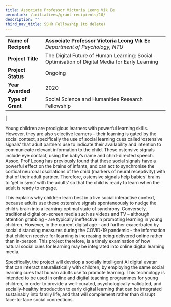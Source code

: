```yaml
---
title: Associate Professor Victoria Leong Vik Ee
permalink: /initiatives/grant-recipients/10/
description: ""
third_nav_title: SSHR Fellowship (to delete)
---
```



|  |  |
|---|---|
| **Name of Recipent** | **Associate Professor Victoria Leong Vik Ee**<br>_Department of Psychology, NTU_ |
| **Project Title** | The Digital Future of Human Learning: Social Optimisation of Digital Media for Early Learning |
| **Project Status** | Ongoing |
| **Year Awarded** | 2020 |
| **Type of Grant** | Social Science and Humanities Research Fellowship |
|

Young children are prodigious learners with powerful learning skills. However, they are also selective learners – their learning is gated by the social context, specifically the use of social learning cues called ‘ostensive signals’ that adult partners use to indicate their availability and intention to communicate relevant information to the child. These ostensive signals include eye contact, using the baby’s name and child-directed speech. Assoc. Prof Leong has previously found that these social signals have a powerful effect on the brains of infants, and can act to synchronise the cortical neuronal oscillations of the child (markers of neural receptivity) with that of their adult partner. Therefore, ostensive signals help babies’ brains to ‘get in sync’ with the adults’ so that the child is ready to learn when the adult is ready to engage.

This explains why children learn best in a live social interactive context, because adults use these ostensive signals spontaneously to nudge the child’s brain into a learning-optimal state of synchrony. Conversely, traditional digital on-screen media such as videos and TV – although attention grabbing - are typically ineffective in promoting learning in young children. However, in the current digital age - and further exacerbated by social distancing measures during the COVID-19 pandemic - the information that children receive for learning is increasing being delivered online rather than in-person. This project therefore, is a timely examination of how natural social cues for learning may be integrated into online digital learning media.

Specifically, the project will develop a socially intelligent AI digital avatar that can interact naturalistically with children, by employing the same social learning cues that human adults use to promote learning. This technology is intended to be used in online and digital teaching programmes for young children, in order to provide a well-curated, psychologically-validated, and socially-healthy introduction to early digital learning that can be integrated sustainably into family life, and that will complement rather than disrupt face-to-face social connections.